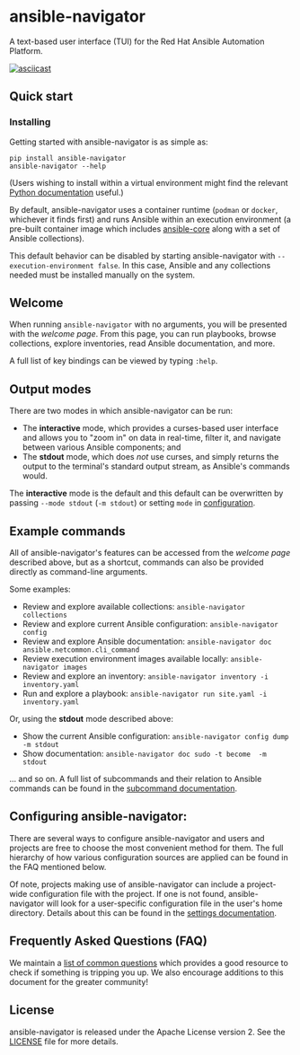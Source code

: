# ansible-navigator

A text-based user interface (TUI) for the Red Hat Ansible Automation Platform.

[![asciicast](https://asciinema.org/a/gl7uVblC23dxGGTkVOEigDHCl.svg)](https://asciinema.org/a/gl7uVblC23dxGGTkVOEigDHCl)

## Quick start

### Installing

Getting started with ansible-navigator is as simple as:

```
pip install ansible-navigator
ansible-navigator --help
```

(Users wishing to install within a virtual environment might find the relevant
[Python documentation](https://docs.python.org/3/library/venv.html) useful.)

By default, ansible-navigator uses a container runtime (`podman` or `docker`,
whichever it finds first) and runs Ansible within an execution environment
(a pre-built container image which includes
[ansible-core](https://github.com/ansible/ansible) along with a set of Ansible
collections).

This default behavior can be disabled by starting ansible-navigator with
`--execution-environment false`. In this case, Ansible and any collections
needed must be installed manually on the system.

## Welcome

When running `ansible-navigator` with no arguments, you will be presented with
the *welcome page*. From this page, you can run playbooks, browse collections,
explore inventories, read Ansible documentation, and more.

A full list of key bindings can be viewed by typing `:help`.

## Output modes

There are two modes in which ansible-navigator can be run:

* The **interactive** mode, which provides a curses-based user interface and
  allows you to "zoom in" on data in real-time, filter it, and navigate between
  various Ansible components; and
* The **stdout** mode, which does *not* use curses, and simply returns the
  output to the terminal's standard output stream, as Ansible's commands
  would.

The **interactive** mode is the default and this default can be overwritten by
passing `--mode stdout` (`-m stdout`) or setting `mode` in
[configuration](docs/settings.rst).

## Example commands

All of ansible-navigator's features can be accessed from the *welcome page*
described above, but as a shortcut, commands can also be provided directly as
command-line arguments.

Some examples:

* Review and explore available collections: `ansible-navigator collections`
* Review and explore current Ansible configuration: `ansible-navigator config`
* Review and explore Ansible documentation:
  `ansible-navigator doc ansible.netcommon.cli_command`
* Review execution environment images available locally:
  `ansible-navigator images`
* Review and explore an inventory:
  `ansible-navigator inventory -i inventory.yaml`
* Run and explore a playbook:
  `ansible-navigator run site.yaml -i inventory.yaml`

Or, using the **stdout** mode described above:

* Show the current Ansible configuration:
  `ansible-navigator config dump -m stdout`
* Show documentation: `ansible-navigator doc sudo -t become  -m stdout`

... and so on. A full list of subcommands and their relation to Ansible
commands can be found in the [subcommand documentation](docs/subcommands.rst).

## Configuring ansible-navigator:

There are several ways to configure ansible-navigator and users and projects
are free to choose the most convenient method for them. The full hierarchy of
how various configuration sources are applied can be found in the FAQ mentioned
below.

Of note, projects making use of ansible-navigator can include a project-wide
configuration file with the project. If one is not found, ansible-navigator
will look for a user-specific configuration file in the user's home directory.
Details about this can be found in the
[settings documentation](docs/settings.rst).

## Frequently Asked Questions (FAQ)

We maintain a [list of common questions](docs/faq.md) which provides a good
resource to check if something is tripping you up. We also encourage additions
to this document for the greater community!

## License

ansible-navigator is released under the Apache License version 2. See the
[LICENSE](LICENSE) file for more details.
